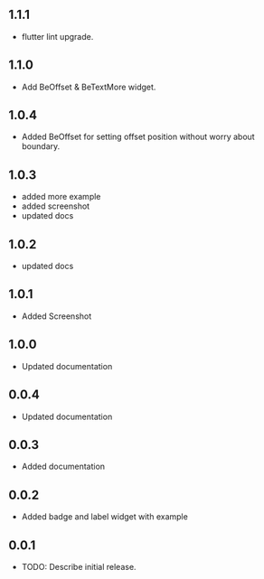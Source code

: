 ## 1.1.1
* flutter lint upgrade. 
## 1.1.0
* Add BeOffset & BeTextMore widget. 
## 1.0.4
* Added BeOffset  for setting offset position without worry about boundary.
## 1.0.3
* added more example
* added screenshot
* updated docs

## 1.0.2
* updated docs

## 1.0.1
* Added Screenshot

## 1.0.0
* Updated documentation

## 0.0.4
* Updated documentation

## 0.0.3
* Added documentation

## 0.0.2
* Added badge and label widget with example

## 0.0.1
* TODO: Describe initial release.
